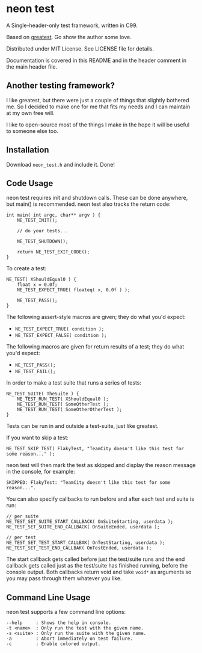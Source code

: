 # neon test

A Single-header-only test framework, written in C99.

Based on [greatest](https://github.com/silentbicycle/greatest).  Go show the author some love.

Distributed under MIT License.  See LICENSE file for details.

Documentation is covered in this README and in the header comment in the main header file.


Another testing framework?
--------------------------
I like greatest, but there were just a couple of things that slightly bothered me.  So I decided to make one for me that fits my needs and I can maintain at my own free will.

I like to open-source most of the things I make in the hope it will be useful to someone else too.


Installation
------------
Download `neon_test.h` and include it.  Done!


Code Usage
----------
neon test requires init and shutdown calls.  These can be done anywhere,
but main() is recommended.  neon test also tracks the return code:
```
int main( int argc, char** argv ) {
	NE_TEST_INIT();

	// do your tests...

	NE_TEST_SHUTDOWN();

	return NE_TEST_EXIT_CODE();
}
```

To create a test:
```
NE_TEST( XShouldEqual0 ) {
	float x = 0.0f;
	NE_TEST_EXPECT_TRUE( floateq( x, 0.0f ) );

	NE_TEST_PASS();
}
```

The following assert-style macros are given; they do what you'd expect:
* `NE_TEST_EXPECT_TRUE( condition );`
* `NE_TEST_EXPECT_FALSE( condition );`

The following macros are given for return results of a test; they do what
you'd expect:
* `NE_TEST_PASS();`
* `NE_TEST_FAIL();`

In order to make a test suite that runs a series of tests:

```
NE_TEST_SUITE( TheSuite ) {
	NE_TEST_RUN_TEST( XShouldEqual0 );
	NE_TEST_RUN_TEST( SomeOtherTest );
	NE_TEST_RUN_TEST( SomeOtherOtherTest );
}
```

Tests can be run in and outside a test-suite, just like greatest.

If you want to skip a test:

```
NE_TEST_SKIP_TEST( FlakyTest, "TeamCity doesn't like this test for some reason..." );
```

neon test will then mark the test as skipped and display the reason
message in the console, for example:

```
SKIPPED: FlakyTest: "TeamCity doesn't like this test for some reason...".
```

You can also specify callbacks to run before and after each test and suite
is run:

```
// per suite
NE_TEST_SET_SUITE_START_CALLBACK( OnSuiteStarting, userdata );
NE_TEST_SET_SUITE_END_CALLBACK( OnSuiteEnded, userdata );

// per test
NE_TEST_SET_TEST_START_CALLBAK( OnTestStarting, userdata );
NE_TEST_SET_TEST_END_CALLBAK( OnTestEnded, userdata );
```

The start callback gets called before just the test/suite runs and the end
callback gets called just as the test/suite has finished running, before the
console output.  Both callbacks return void and take `void*` as arguments so
you may pass through them whatever you like.

Command Line Usage
------------------
neon test supports a few command line options:

```
--help     : Shows the help in console.
-t <name>  : Only run the test with the given name.
-s <suite> : Only run the suite with the given name.
-a         : Abort immediately on test failure.
-c         : Enable colored output.
```